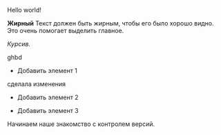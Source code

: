 Hello world!

**Жирный**
Текст должен быть жирным, чтобы его было хорошо видно. Это очень помогает выделить главное.

*Курсив.*

ghbd

* Добавить элемент 1

сделала изменения


* Добавить элемент 2

* Добавить элемент 3

Начинаем наше знакомство с контролем версий.
